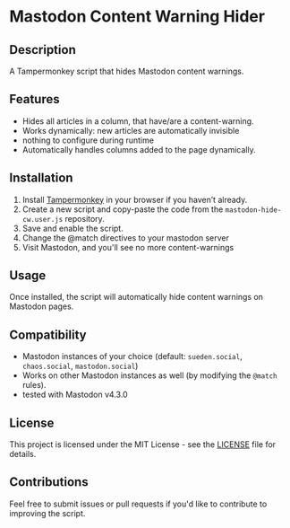 # Mastodon Content Warning Hider

## Description

A Tampermonkey script that hides Mastodon content warnings.

## Features

- Hides all articles in a column, that have/are a content-warning.
- Works dynamically: new articles are automatically invisible
- nothing to configure during runtime
- Automatically handles columns added to the page dynamically.

## Installation

1. Install [Tampermonkey](https://www.tampermonkey.net/) in your browser if you haven’t already.
2. Create a new script and copy-paste the code from the `mastodon-hide-cw.user.js` repository.
3. Save and enable the script.
4. Change the @match directives to your mastodon server
5. Visit Mastodon, and you'll see no more content-warnings

## Usage

Once installed, the script will automatically hide content warnings on Mastodon pages.

## Compatibility

- Mastodon instances of your choice (default: `sueden.social`, `chaos.social`, `mastodon.social`)
- Works on other Mastodon instances as well (by modifying the `@match` rules).
- tested with Mastodon v4.3.0

## License

This project is licensed under the MIT License - see the [LICENSE](LICENSE) file for details.

## Contributions

Feel free to submit issues or pull requests if you'd like to contribute to improving the script.


